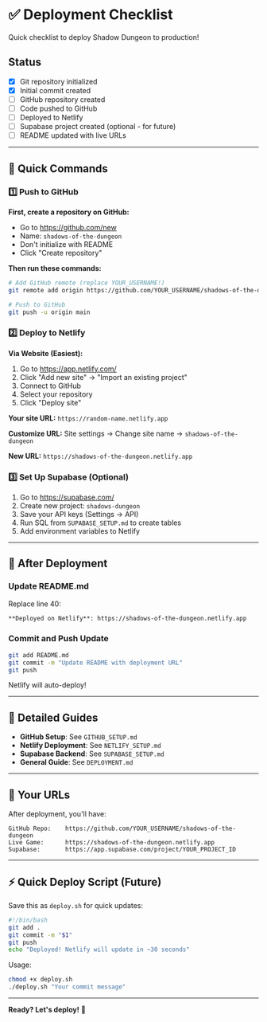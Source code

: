 # ✅ Deployment Checklist

Quick checklist to deploy Shadow Dungeon to production!

## Status

- [x] Git repository initialized
- [x] Initial commit created
- [ ] GitHub repository created
- [ ] Code pushed to GitHub
- [ ] Deployed to Netlify
- [ ] Supabase project created (optional - for future)
- [ ] README updated with live URLs

---

## 🚀 Quick Commands

### 1️⃣ Push to GitHub

**First, create a repository on GitHub:**
- Go to https://github.com/new
- Name: `shadows-of-the-dungeon`
- Don't initialize with README
- Click "Create repository"

**Then run these commands:**

```bash
# Add GitHub remote (replace YOUR_USERNAME!)
git remote add origin https://github.com/YOUR_USERNAME/shadows-of-the-dungeon.git

# Push to GitHub
git push -u origin main
```

### 2️⃣ Deploy to Netlify

**Via Website (Easiest):**
1. Go to https://app.netlify.com/
2. Click "Add new site" → "Import an existing project"
3. Connect to GitHub
4. Select your repository
5. Click "Deploy site"

**Your site URL:** `https://random-name.netlify.app`

**Customize URL:** Site settings → Change site name → `shadows-of-the-dungeon`

**New URL:** `https://shadows-of-the-dungeon.netlify.app`

### 3️⃣ Set Up Supabase (Optional)

1. Go to https://supabase.com/
2. Create new project: `shadows-dungeon`
3. Save your API keys (Settings → API)
4. Run SQL from `SUPABASE_SETUP.md` to create tables
5. Add environment variables to Netlify

---

## 📝 After Deployment

### Update README.md

Replace line 40:
```markdown
**Deployed on Netlify**: https://shadows-of-the-dungeon.netlify.app
```

### Commit and Push Update

```bash
git add README.md
git commit -m "Update README with deployment URL"
git push
```

Netlify will auto-deploy!

---

## 🎯 Detailed Guides

- **GitHub Setup**: See `GITHUB_SETUP.md`
- **Netlify Deployment**: See `NETLIFY_SETUP.md`
- **Supabase Backend**: See `SUPABASE_SETUP.md`
- **General Guide**: See `DEPLOYMENT.md`

---

## 🔗 Your URLs

After deployment, you'll have:

```
GitHub Repo:    https://github.com/YOUR_USERNAME/shadows-of-the-dungeon
Live Game:      https://shadows-of-the-dungeon.netlify.app
Supabase:       https://app.supabase.com/project/YOUR_PROJECT_ID
```

---

## ⚡ Quick Deploy Script (Future)

Save this as `deploy.sh` for quick updates:

```bash
#!/bin/bash
git add .
git commit -m "$1"
git push
echo "Deployed! Netlify will update in ~30 seconds"
```

Usage:
```bash
chmod +x deploy.sh
./deploy.sh "Your commit message"
```

---

**Ready? Let's deploy!** 🚀

